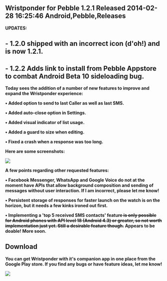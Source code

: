 Wristponder for Pebble 1.2.1 Released
2014-02-28 16:25:46
Android,Pebble,Releases
---

<strong>UPDATES: 

## - 1.2.0 shipped with an incorrect icon (d'oh!) and is now 1.2.1.

## - 1.2.2 Adds link to install from Pebble Appstore to combat Android Beta 10 sideloading bug. 

Today sees the addition of a number of new features to improve and expand the Wristponder experience:

• Added option to send to last Caller as well as last SMS.

• Added auto-close option in Settings.

• Added visual indicator of list usage.

• Added a guard to size when editing.

• Fixed a crash when a response was too long.


Here are some screenshots:

![](/assets/import/media/2014/02/wp-screens-quad1.png)

A few points regarding other requested features:

• Facebook Messenger, WhatsApp and Google Voice do not at the moment have APIs that allow background composition and sending of messages without user interaction. If I am incorrect, please let me know!

• Persistent storage of responses for faster launch on the watch is on the horizon, but it needs a few kinks ironed out first.

• Implementing a 'top 5 received SMS contacts' feature<del> is only possible for Android phones with API level 18 (Android 4.3) or greater, so not worth implementation just yet. Still a desirable feature though.</del> Appears to be doable! More soon.


<h2 style="text-align:left;">Download</h2>
You can get Wristponder with it's companion app in one place from the Google Play store. If you find any bugs or have feature ideas, let me know!

<a href="https://play.google.com/store/apps/details?id=com.wordpress.ninedof.wristponder"> ![](https://developer.android.com/images/brand/en_generic_rgb_wo_60.png)
</a>
